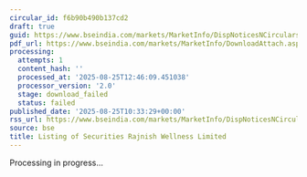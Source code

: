 ```yaml
---
circular_id: f6b90b490b137cd2
draft: true
guid: https://www.bseindia.com/markets/MarketInfo/DispNoticesNCirculars.aspx?Noticeid={319B1AAD-109D-4B49-B912-5A5FD284C957}&noticeno=20250825-18&dt=08/25/2025&icount=18&totcount=37&flag=0
pdf_url: https://www.bseindia.com/markets/MarketInfo/DownloadAttach.aspx?id=20250825-18&attachedId=
processing:
  attempts: 1
  content_hash: ''
  processed_at: '2025-08-25T12:46:09.451038'
  processor_version: '2.0'
  stage: download_failed
  status: failed
published_date: '2025-08-25T10:33:29+00:00'
rss_url: https://www.bseindia.com/markets/MarketInfo/DispNoticesNCirculars.aspx?Noticeid={319B1AAD-109D-4B49-B912-5A5FD284C957}&noticeno=20250825-18&dt=08/25/2025&icount=18&totcount=37&flag=0
source: bse
title: Listing of Securities Rajnish Wellness Limited
---
```


Processing in progress...